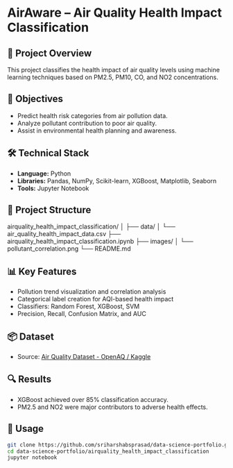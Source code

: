 # AirAware – Air Quality Health Impact Classification

## 🧠 Project Overview
This project classifies the health impact of air quality levels using machine learning techniques based on PM2.5, PM10, CO, and NO2 concentrations.

## 🎯 Objectives
- Predict health risk categories from air pollution data.
- Analyze pollutant contribution to poor air quality.
- Assist in environmental health planning and awareness.

## 🛠️ Technical Stack
- **Language:** Python  
- **Libraries:** Pandas, NumPy, Scikit-learn, XGBoost, Matplotlib, Seaborn  
- **Tools:** Jupyter Notebook

## 📁 Project Structure
airquality_health_impact_classification/
│
├── data/
│   └── air_quality_health_impact_data.csv 
├── airquality_health_impact_classification.ipynb
├── images/
│   └── pollutant_correlation.png
└── README.md

## 📊 Key Features
- Pollution trend visualization and correlation analysis
- Categorical label creation for AQI-based health impact
- Classifiers: Random Forest, XGBoost, SVM
- Precision, Recall, Confusion Matrix, and AUC

## 📦 Dataset
- Source: [Air Quality Dataset - OpenAQ / Kaggle](https://www.kaggle.com/datasets/rohanrao/air-quality-data-in-india)

## 🔍 Results
- XGBoost achieved over 85% classification accuracy.
- PM2.5 and NO2 were major contributors to adverse health effects.

## 🚀 Usage
```bash
git clone https://github.com/sriharshabsprasad/data-science-portfolio.git
cd data-science-portfolio/airquality_health_impact_classification
jupyter notebook
```